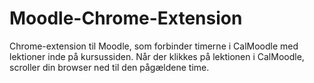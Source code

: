 # Moodle-Chrome-Extension
Chrome-extension til Moodle, som forbinder timerne i CalMoodle med lektioner inde på kursussiden. Når der klikkes på lektionen i CalMoodle, scroller din browser ned til den pågældene time.
